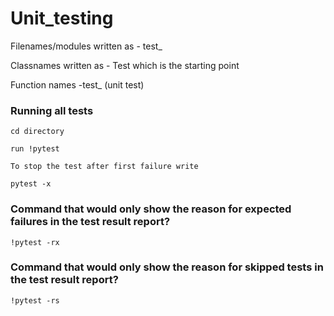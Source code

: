 # Unit_testing

Filenames/modules written as - test_

Classnames written as - Test which is the starting point

Function names -test_ (unit test)


### Running all tests

```
cd directory

run !pytest

To stop the test after first failure write

pytest -x
```
### Command that would only show the reason for expected failures in the test result report?

```
!pytest -rx
```
### Command that would only show the reason for skipped tests in the test result report?

```
!pytest -rs
```
